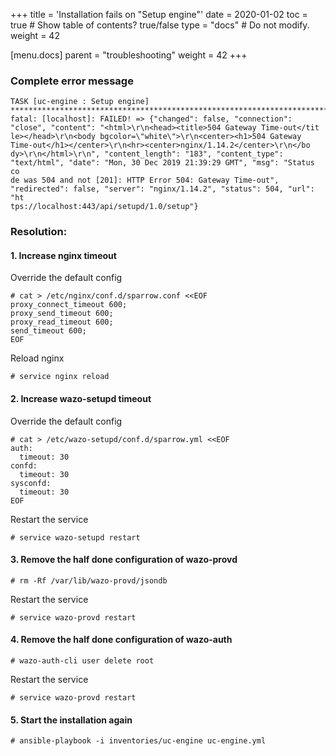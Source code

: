 +++
title = 'Installation fails on "Setup engine"'
date = 2020-01-02
toc = true  # Show table of contents? true/false
type = "docs"  # Do not modify.
weight = 42

[menu.docs]
  parent = "troubleshooting"
  weight = 42
+++
### Complete error message
```
TASK [uc-engine : Setup engine] *****************************************************************************************************
fatal: [localhost]: FAILED! => {"changed": false, "connection": "close", "content": "<html>\r\n<head><title>504 Gateway Time-out</tit
le></head>\r\n<body bgcolor=\"white\">\r\n<center><h1>504 Gateway Time-out</h1></center>\r\n<hr><center>nginx/1.14.2</center>\r\n</bo
dy>\r\n</html>\r\n", "content_length": "183", "content_type": "text/html", "date": "Mon, 30 Dec 2019 21:39:29 GMT", "msg": "Status co
de was 504 and not [201]: HTTP Error 504: Gateway Time-out", "redirected": false, "server": "nginx/1.14.2", "status": 504, "url": "ht
tps://localhost:443/api/setupd/1.0/setup"}
```
### Resolution:
#### 1. Increase nginx timeout

Override the default config
```
# cat > /etc/nginx/conf.d/sparrow.conf <<EOF
proxy_connect_timeout 600;
proxy_send_timeout 600;
proxy_read_timeout 600;
send_timeout 600;
EOF
```
Reload nginx
```
# service nginx reload
```

#### 2. Increase wazo-setupd timeout

Override the default config
```
# cat > /etc/wazo-setupd/conf.d/sparrow.yml <<EOF
auth:
  timeout: 30
confd:
  timeout: 30
sysconfd:
  timeout: 30
EOF
```
Restart the service
```
# service wazo-setupd restart
```
#### 3. Remove the half done configuration of wazo-provd
```
# rm -Rf /var/lib/wazo-provd/jsondb
```
Restart the service
```
# service wazo-provd restart
```
#### 4. Remove the half done configuration of wazo-auth
```
# wazo-auth-cli user delete root
```
Restart the service
```
# service wazo-provd restart
```
#### 5. Start the installation again
```
# ansible-playbook -i inventories/uc-engine uc-engine.yml
```
